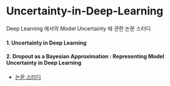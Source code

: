 # Uncertainty-in-Deep-Learning
Deep Learning 에서의 Model Uncertainty 에 관한 논문 스터디



#### 1. Uncertainty in Deep Learning

#### 2. Dropout as a Bayesian Approximation : Representing Model Uncertainty in Deep Learning 

- [논문 스터디](https://github.com/aaajeong/Uncertainty-in-Deep-Learning/blob/main/%EB%85%BC%EB%AC%B8/Dropout%20as%20a%20Bayesian%20Approximation-%20Representing%20Model%20Uncertainty%20in%20Deep%20Learning.md)

